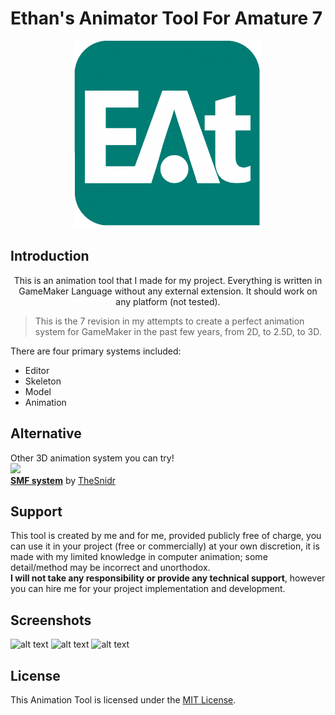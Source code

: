 # Ethan&apos;s Animator Tool For Amature 7
<p align="center">
  <img width="300" height="300" src="https://github.com/callmeEthan/Gamemaker_animation_demo/blob/main/Readme/logo.png?raw=true">
</p>


## Introduction
<p align="center">
This is an animation tool that I made for my project. Everything is written in GameMaker Language without any external extension. It should work on any platform (not tested).
</p>

> This is the 7 revision in my attempts to create a perfect animation system for GameMaker in the past few years, from 2D, to 2.5D, to 3D.

There are four primary systems included:
- Editor
- Skeleton
- Model
- Animation

## Alternative
Other 3D animation system you can try!  
<img src="https://dl.dropboxusercontent.com/s/y4yf8kzhv0fq7tt/SMF_White%20.png?dl=0" width="200">  
[**SMF system**](https://forum.gamemaker.io/index.php?threads/smf-3d-skeletal-animation-now-with-a-custom-blender-exporter.19806/) by [TheSnidr](https://forum.gamemaker.io/index.php?members/thesnidr.627/)
## Support 
This tool is created by me and for me, provided publicly free of charge, you can use it in your project (free or commercially) at your own discretion, it is made with my limited knowledge in computer animation; some detail/method may be incorrect and unorthodox.  
**I will not take any responsibility or provide any technical support**, however you can hire me for your project implementation and development.
## Screenshots
![alt text](https://github.com/callmeEthan/Gamemaker_animation_demo/blob/main/Readme/Turning.gif?raw=true)
![alt text](https://github.com/callmeEthan/Gamemaker_animation_demo/blob/main/Readme/Walking.gif?raw=true)
![alt text](https://github.com/callmeEthan/Gamemaker_animation_demo/blob/main/Readme/Sprinting.gif?raw=true)
## License 
This Animation Tool is licensed under the [MIT License](https://github.com/callmeEthan/Gamemaker_animation_demo/blob/main/LICENSE).
